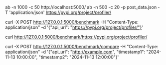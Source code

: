 
ab -n 1000 -c 50 http://localhost:5000/
ab -n 500 -c 20 -p post_data.json -T 'application/json' https://pypi.org/project/profiler/


curl -X POST http://127.0.0.1:5000/benchmark -H "Content-Type: application/json" -d '{"api_url": "https://pypi.org/project/profiler/"}'

curl http://127.0.0.1:5000/benchmark/https://pypi.org/project/profiler/


curl -X POST http://127.0.0.1:5000/benchmark/compare -H "Content-Type: application/json" -d '{"api_url": "http://example.com", "timestamp1": "2024-11-13 10:00:00", "timestamp2": "2024-11-13 12:00:00"}'
